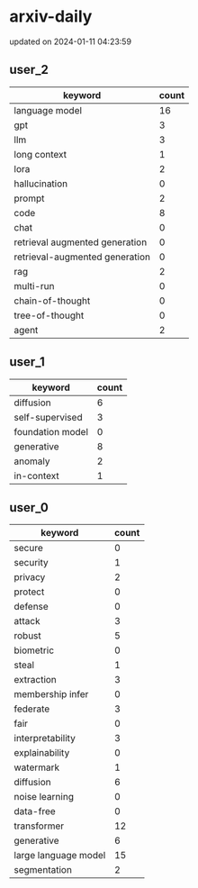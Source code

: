 # arxiv-daily
updated on 2024-01-11 04:23:59
## user_2
| keyword | count |
| - | - |
| language model | 16 |
| gpt | 3 |
| llm | 3 |
| long context | 1 |
| lora | 2 |
| hallucination | 0 |
| prompt | 2 |
| code | 8 |
| chat | 0 |
| retrieval augmented generation | 0 |
| retrieval-augmented generation | 0 |
| rag | 2 |
| multi-run | 0 |
| chain-of-thought | 0 |
| tree-of-thought | 0 |
| agent | 2 |
## user_1
| keyword | count |
| - | - |
| diffusion | 6 |
| self-supervised | 3 |
| foundation model | 0 |
| generative | 8 |
| anomaly | 2 |
| in-context | 1 |
## user_0
| keyword | count |
| - | - |
| secure | 0 |
| security | 1 |
| privacy | 2 |
| protect | 0 |
| defense | 0 |
| attack | 3 |
| robust | 5 |
| biometric | 0 |
| steal | 1 |
| extraction | 3 |
| membership infer | 0 |
| federate | 3 |
| fair | 0 |
| interpretability | 3 |
| explainability | 0 |
| watermark | 1 |
| diffusion | 6 |
| noise learning | 0 |
| data-free | 0 |
| transformer | 12 |
| generative | 6 |
| large language model | 15 |
| segmentation | 2 |
